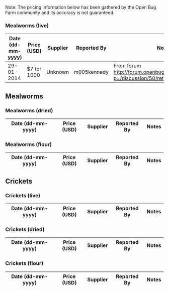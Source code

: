Note: The pricing information below has been gathered by the Open Bug Farm community and its accuracy is not guaranteed.

### Mealworms (live)
Date (dd-mm-yyyy)|Price (USD)|Supplier|Reported By|Notes
-----------------|-----------|--------|-----------|-----
29-01-2014|$7 for 1000|Unknown|m005kennedy|From forum http://forum.openbugfarm.com/index.php?p=/discussion/50/retail-price-of-insect

## Mealworms

### Mealworms (dried)
Date (dd-mm-yyyy)|Price (USD)|Supplier|Reported By|Notes
-----------------|-----------|--------|-----------|-----

### Mealworms (flour)
Date (dd-mm-yyyy)|Price (USD)|Supplier|Reported By|Notes
-----------------|-----------|--------|-----------|-----

## Crickets

### Crickets (live)
Date (dd-mm-yyyy)|Price (USD)|Supplier|Reported By|Notes
-----------------|-----------|--------|-----------|-----

### Crickets (dried)
Date (dd-mm-yyyy)|Price (USD)|Supplier|Reported By|Notes
-----------------|-----------|--------|-----------|-----

### Crickets (flour)
Date (dd-mm-yyyy)|Price (USD)|Supplier|Reported By|Notes
-----------------|-----------|--------|-----------|-----
